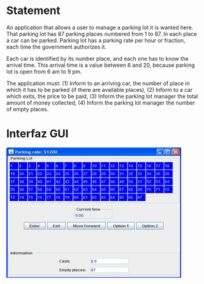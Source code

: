 # Statement

An application that allows a user to manage a parking lot it is wanted here.
That parking lot has 87 parking places numbered from 1 to 87. In each place a car
can be parked. Parking lot has a parking rate per hour or fraction, each time the
government authorizes it.

Each car is identified by its number place, and each one has to know the arrival
time. This arrival time is a value between 6 and 20, because parking lot is open
from 6 am to 9 pm.

The application must: (1) Inform to an arriving car, the number of place in which
it has to be parked (if there are available places), (2) Inform to a car which
exits, the price to be paid, (3) Inform the parking lot manager the total
amount of money collected, (4) Inform the parking lot manager the number of
empty places. 

# Interfaz GUI

![GUI](docs/specs/InterfazGUI.jpg)
